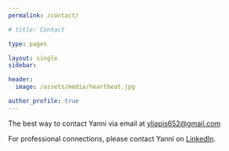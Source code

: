```yaml
---
permalink: /contact/

# title: Contact

type: pages

layout: single
sidebar:

header:
  image: /assets/media/heartbeat.jpg

author_profile: true
---
```


The best way to contact Yanni via email at [yliapis652@gmail.com](yliapis652@gmail.com)

For professional connections, please contact Yanni on [LinkedIn](https://www.linkedin.com/in/yannis-liapis-970b1311b).
